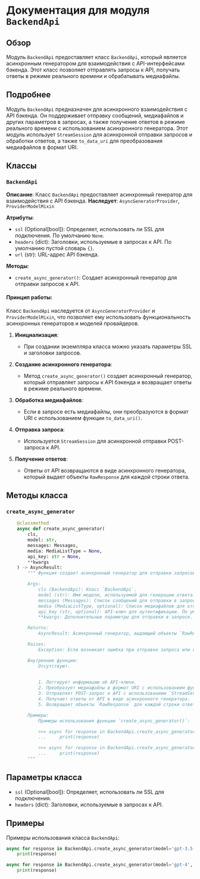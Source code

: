 # Документация для модуля `BackendApi`

## Обзор

Модуль `BackendApi` предоставляет класс `BackendApi`, который является асинхронным генератором для взаимодействия с API-интерфейсами бэкенда. Этот класс позволяет отправлять запросы к API, получать ответы в режиме реального времени и обрабатывать медиафайлы.

## Подробнее

Модуль `BackendApi` предназначен для асинхронного взаимодействия с API бэкенда. Он поддерживает отправку сообщений, медиафайлов и других параметров в запросах, а также получение ответов в режиме реального времени с использованием асинхронного генератора.
Этот модуль использует `StreamSession` для асинхронной отправки запросов и обработки ответов, а также `to_data_uri` для преобразования медиафайлов в формат URI.

## Классы

### `BackendApi`

**Описание**: Класс `BackendApi` предоставляет асинхронный генератор для взаимодействия с API бэкенда.
**Наследует**: `AsyncGeneratorProvider`, `ProviderModelMixin`

**Атрибуты**:
- `ssl` (Optional[bool]): Определяет, использовать ли SSL для подключения. По умолчанию `None`.
- `headers` (dict): Заголовки, используемые в запросах к API. По умолчанию пустой словарь `{}`.
- `url` (str): URL-адрес API бэкенда.

**Методы**:
- `create_async_generator()`: Создает асинхронный генератор для отправки запросов к API.

#### Принцип работы:

Класс `BackendApi` наследуется от `AsyncGeneratorProvider` и `ProviderModelMixin`, что позволяет ему использовать функциональность асинхронных генераторов и моделей провайдеров.

1. **Инициализация**:
   - При создании экземпляра класса можно указать параметры SSL и заголовки запросов.

2. **Создание асинхронного генератора**:
   - Метод `create_async_generator()` создает асинхронный генератор, который отправляет запросы к API бэкенда и возвращает ответы в режиме реального времени.

3. **Обработка медиафайлов**:
   - Если в запросе есть медиафайлы, они преобразуются в формат URI с использованием функции `to_data_uri()`.

4. **Отправка запроса**:
   - Используется `StreamSession` для асинхронной отправки POST-запроса к API.

5. **Получение ответов**:
   - Ответы от API возвращаются в виде асинхронного генератора, который выдает объекты `RawResponse` для каждой строки ответа.

## Методы класса

### `create_async_generator`

```python
    @classmethod
    async def create_async_generator(
        cls,
        model: str,
        messages: Messages,
        media: MediaListType = None,
        api_key: str = None,
        **kwargs
    ) -> AsyncResult:
        """ Функция создает асинхронный генератор для отправки запросов к API.

        Args:
            cls (BackendApi): Класс `BackendApi`.
            model (str): Имя модели, используемой для генерации ответа.
            messages (Messages): Список сообщений для отправки в запросе.
            media (MediaListType, optional): Список медиафайлов для отправки в запросе. По умолчанию `None`.
            api_key (str, optional): API-ключ для аутентификации. По умолчанию `None`.
            **kwargs: Дополнительные параметры для отправки в запросе.

        Returns:
            AsyncResult: Асинхронный генератор, выдающий объекты `RawResponse` для каждой строки ответа от API.

        Raises:
            Exception: Если возникает ошибка при отправке запроса или обработке ответа.

        Внутренние функции:
            Отсутствуют.

        
            1. Логгирует информацию об API-ключе.
            2. Преобразует медиафайлы в формат URI с использованием функции `to_data_uri()`.
            3. Отправляет POST-запрос к API с использованием `StreamSession`.
            4. Получает ответы от API в виде асинхронного генератора.
            5. Возвращает объекты `RawResponse` для каждой строки ответа.

        Примеры:
            Примеры использования функции `create_async_generator()`:

            >>> async for response in BackendApi.create_async_generator(model='gpt-3.5-turbo', messages=[{'role': 'user', 'content': 'Hello'}]):
            ...     print(response)

            >>> async for response in BackendApi.create_async_generator(model='gpt-4', messages=[{'role': 'user', 'content': 'Image this'}], media=[('image.png', 'image/png')]):
            ...     print(response)
        """
```

## Параметры класса

- `ssl` (Optional[bool]): Определяет, использовать ли SSL для подключения.
- `headers` (dict): Заголовки, используемые в запросах к API.

## Примеры

Примеры использования класса `BackendApi`:

```python
async for response in BackendApi.create_async_generator(model='gpt-3.5-turbo', messages=[{'role': 'user', 'content': 'Hello'}]):
    print(response)

async for response in BackendApi.create_async_generator(model='gpt-4', messages=[{'role': 'user', 'content': 'Image this'}], media=[('image.png', 'image/png')]):
    print(response)